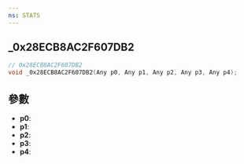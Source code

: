 ```yaml
---
ns: STATS
---
```

## _0x28ECB8AC2F607DB2

```c
// 0x28ECB8AC2F607DB2
void _0x28ECB8AC2F607DB2(Any p0, Any p1, Any p2, Any p3, Any p4);
```


## 參數
* **p0**: 
* **p1**: 
* **p2**: 
* **p3**: 
* **p4**: 

